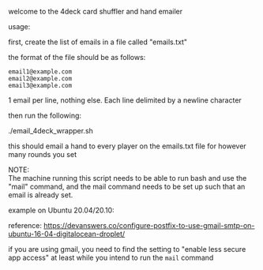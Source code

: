 welcome to the 4deck card shuffler and hand emailer

usage:

first, create the list of emails in a file called "emails.txt"

the format of the file should be as follows:

```
email1@example.com  
email2@example.com  
email3@example.com  
```

1 email per line, nothing else. Each line delimited by a newline character

then run the following:

./email_4deck_wrapper.sh <number of rounds to play>


this should email a hand to every player on the emails.txt file for however many rounds you set


NOTE:  
The machine running this script needs to be able to run bash and use the "mail" command, and the mail command needs to be set up such that an email is already set.  

example on Ubuntu 20.04/20.10:  

reference: https://devanswers.co/configure-postfix-to-use-gmail-smtp-on-ubuntu-16-04-digitalocean-droplet/  

if you are using gmail, you need to find the setting to "enable less secure app access" at least while you intend to run the `mail` command
